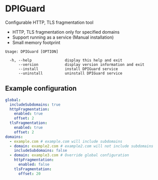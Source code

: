 DPIGuard
========

Configurable HTTP, TLS fragmentation tool



* HTTP, TLS fragmentation only for specified domains
* Support running as a service (Manual installation)
* Small memory footprint



```
Usage: DPIGuard [OPTION]

  -h, --help               display this help and exit
      --version            display version information and exit
      --install            install DPIGuard service
      --uninstall          uninstall DPIGuard service
```



## Example configuration

```yaml
global:
  includeSubdomains: true
  httpFragmentation:
    enabled: true
    offset: 2
  tlsFragmentation:
    enabled: true
    offset: 2
domains:
  - example.com # example.com will include subdomains
  - domain: example2.com # example2.com will not include subdomains
    includeSubdomains: false
  - domain: example3.com # Override global configuration
    httpFragmentation:
      enabled: false
    tlsFragmentation:
      offset: 20
```


